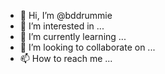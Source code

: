 - 👋 Hi, I’m @bddrummie
- 👀 I’m interested in ...
- 🌱 I’m currently learning ...
- 💞️ I’m looking to collaborate on ...
- 📫 How to reach me ...

<!---
bddrummie/bddrummie is a ✨ special ✨ repository because its `README.md` (this file) appears on your GitHub profile.
You can click the Preview link to take a look at your changes.
--->
